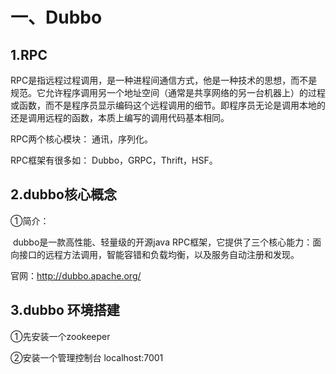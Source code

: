 # 一、Dubbo

## 1.RPC

RPC是指远程过程调用，是一种进程间通信方式，他是一种技术的思想，而不是规范。它允许程序调用另一个地址空间（通常是共享网络的另一台机器上）的过程或函数，而不是程序员显示编码这个远程调用的细节。即程序员无论是调用本地的还是调用远程的函数，本质上编写的调用代码基本相同。



RPC两个核心模块： 通讯，序列化。

RPC框架有很多如： Dubbo，GRPC，Thrift，HSF。



## 2.dubbo核心概念

①简介：

​	dubbo是一款高性能、轻量级的开源java RPC框架，它提供了三个核心能力：面向接口的远程方法调用，智能容错和负载均衡，以及服务自动注册和发现。

官网：http://dubbo.apache.org/

## 3.dubbo 环境搭建

①先安装一个zookeeper 

②安装一个管理控制台   localhost:7001

















































































